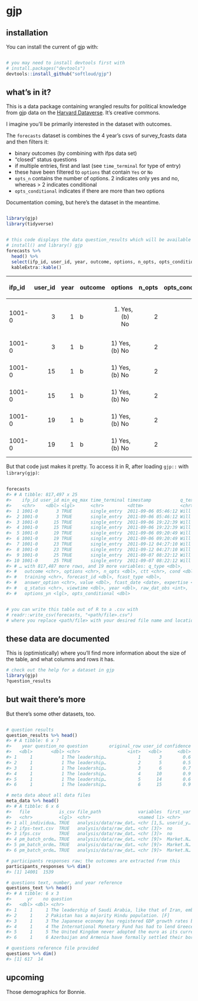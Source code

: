 
<!-- README.md is generated from README.Rmd. Please edit that file -->

# gjp

<!-- badges: start -->

<!-- badges: end -->

## installation

You can install the current of gjp with:

``` r

# you may need to install devtools first with
# install.packages("devtools")
devtools::install_github("softloud/gjp")
```

## what’s in it?

This is a data package containing wrangled results for political
knowledge from gjp data on the [Harvard
Dataverse](https://dataverse.harvard.edu/dataset.xhtml?persistentId=doi:10.7910/DVN/BPCDH5).
It’s creative commons.

I imagine you’ll be primarily interested in the dataset with outcomes.

The `forecasts` dataset is combines the 4 year’s csvs of survey\_fcasts
data and then filters it:

  - binary outcomes (by combining with ifps data set)
  - “closed” status questions
  - if multiple entries, first and last (see `time_terminal` for type of
    entry)
  - these have been filtered to `options` that contain `Yes` or `No`
  - `opts_n` contains the number of options. 2 indicates only yes and
    no, whereas \> 2 indicates conditional
  - `opts_conditional` indicates if there are more than two options

Documentation coming, but here’s the dataset in the meantime.

``` r

library(gjp)
library(tidyverse)


# this code displays the data question_results which will be available once you 
# install() and library() gjp
forecasts %>% 
  head() %>% 
  select(ifp_id, user_id, year, outcome, options, n_opts, opts_conditional, options_yn, time_terminal, timestamp, q_type,  q_status) %>% # remove question text for formatting
  kableExtra::kable()
```

<table>

<thead>

<tr>

<th style="text-align:left;">

ifp\_id

</th>

<th style="text-align:right;">

user\_id

</th>

<th style="text-align:right;">

year

</th>

<th style="text-align:left;">

outcome

</th>

<th style="text-align:left;">

options

</th>

<th style="text-align:right;">

n\_opts

</th>

<th style="text-align:right;">

opts\_conditional

</th>

<th style="text-align:left;">

options\_yn

</th>

<th style="text-align:left;">

time\_terminal

</th>

<th style="text-align:left;">

timestamp

</th>

<th style="text-align:right;">

q\_type

</th>

<th style="text-align:left;">

q\_status

</th>

</tr>

</thead>

<tbody>

<tr>

<td style="text-align:left;">

1001-0

</td>

<td style="text-align:right;">

3

</td>

<td style="text-align:right;">

1

</td>

<td style="text-align:left;">

b

</td>

<td style="text-align:left;">

1)  Yes, (b) No
    </td>
    <td style="text-align:right;">
    2
    </td>
    <td style="text-align:right;">
    0
    </td>
    <td style="text-align:left;">
    TRUE
    </td>
    <td style="text-align:left;">
    single\_entry
    </td>
    <td style="text-align:left;">
    2011-09-06 05:46:12
    </td>
    <td style="text-align:right;">
    0
    </td>
    <td style="text-align:left;">
    closed
    </td>
    </tr>
    <tr>
    <td style="text-align:left;">
    1001-0
    </td>
    <td style="text-align:right;">
    3
    </td>
    <td style="text-align:right;">
    1
    </td>
    <td style="text-align:left;">
    b
    </td>
    <td style="text-align:left;">
    1)  Yes, (b) No
        </td>
        <td style="text-align:right;">
        2
        </td>
        <td style="text-align:right;">
        0
        </td>
        <td style="text-align:left;">
        TRUE
        </td>
        <td style="text-align:left;">
        single\_entry
        </td>
        <td style="text-align:left;">
        2011-09-06 05:46:12
        </td>
        <td style="text-align:right;">
        0
        </td>
        <td style="text-align:left;">
        closed
        </td>
        </tr>
        <tr>
        <td style="text-align:left;">
        1001-0
        </td>
        <td style="text-align:right;">
        15
        </td>
        <td style="text-align:right;">
        1
        </td>
        <td style="text-align:left;">
        b
        </td>
        <td style="text-align:left;">
        1)  Yes, (b) No
            </td>
            <td style="text-align:right;">
            2
            </td>
            <td style="text-align:right;">
            0
            </td>
            <td style="text-align:left;">
            TRUE
            </td>
            <td style="text-align:left;">
            single\_entry
            </td>
            <td style="text-align:left;">
            2011-09-06 19:22:39
            </td>
            <td style="text-align:right;">
            0
            </td>
            <td style="text-align:left;">
            closed
            </td>
            </tr>
            <tr>
            <td style="text-align:left;">
            1001-0
            </td>
            <td style="text-align:right;">
            15
            </td>
            <td style="text-align:right;">
            1
            </td>
            <td style="text-align:left;">
            b
            </td>
            <td style="text-align:left;">
            1)  Yes, (b) No
                </td>
                <td style="text-align:right;">
                2
                </td>
                <td style="text-align:right;">
                0
                </td>
                <td style="text-align:left;">
                TRUE
                </td>
                <td style="text-align:left;">
                single\_entry
                </td>
                <td style="text-align:left;">
                2011-09-06 19:22:39
                </td>
                <td style="text-align:right;">
                0
                </td>
                <td style="text-align:left;">
                closed
                </td>
                </tr>
                <tr>
                <td style="text-align:left;">
                1001-0
                </td>
                <td style="text-align:right;">
                19
                </td>
                <td style="text-align:right;">
                1
                </td>
                <td style="text-align:left;">
                b
                </td>
                <td style="text-align:left;">
                1)  Yes, (b) No
                    </td>
                    <td style="text-align:right;">
                    2
                    </td>
                    <td style="text-align:right;">
                    0
                    </td>
                    <td style="text-align:left;">
                    TRUE
                    </td>
                    <td style="text-align:left;">
                    single\_entry
                    </td>
                    <td style="text-align:left;">
                    2011-09-06 09:20:49
                    </td>
                    <td style="text-align:right;">
                    0
                    </td>
                    <td style="text-align:left;">
                    closed
                    </td>
                    </tr>
                    <tr>
                    <td style="text-align:left;">
                    1001-0
                    </td>
                    <td style="text-align:right;">
                    19
                    </td>
                    <td style="text-align:right;">
                    1
                    </td>
                    <td style="text-align:left;">
                    b
                    </td>
                    <td style="text-align:left;">
                    1)  Yes, (b) No
                        </td>
                        <td style="text-align:right;">
                        2
                        </td>
                        <td style="text-align:right;">
                        0
                        </td>
                        <td style="text-align:left;">
                        TRUE
                        </td>
                        <td style="text-align:left;">
                        single\_entry
                        </td>
                        <td style="text-align:left;">
                        2011-09-06 09:20:49
                        </td>
                        <td style="text-align:right;">
                        0
                        </td>
                        <td style="text-align:left;">
                        closed
                        </td>
                        </tr>
                        </tbody>
                        </table>

But that code just makes it pretty. To access it in R, after loading
`gjp::` with `library(gjp)`:

``` r
 
forecasts
#> # A tibble: 817,497 x 25
#>    ifp_id user_id min_eq_max time_terminal timestamp           q_text
#>    <chr>    <dbl> <lgl>      <chr>         <dttm>              <chr> 
#>  1 1001-0       3 TRUE       single_entry  2011-09-06 05:46:12 Will …
#>  2 1001-0       3 TRUE       single_entry  2011-09-06 05:46:12 Will …
#>  3 1001-0      15 TRUE       single_entry  2011-09-06 19:22:39 Will …
#>  4 1001-0      15 TRUE       single_entry  2011-09-06 19:22:39 Will …
#>  5 1001-0      19 TRUE       single_entry  2011-09-06 09:20:49 Will …
#>  6 1001-0      19 TRUE       single_entry  2011-09-06 09:20:49 Will …
#>  7 1001-0      23 TRUE       single_entry  2011-09-12 04:27:10 Will …
#>  8 1001-0      23 TRUE       single_entry  2011-09-12 04:27:10 Will …
#>  9 1001-0      25 TRUE       single_entry  2011-09-07 08:22:12 Will …
#> 10 1001-0      25 TRUE       single_entry  2011-09-07 08:22:12 Will …
#> # … with 817,487 more rows, and 19 more variables: q_type <dbl>,
#> #   outcome <chr>, options <chr>, n_opts <dbl>, ctt <chr>, cond <dbl>,
#> #   training <chr>, forecast_id <dbl>, fcast_type <dbl>,
#> #   answer_option <chr>, value <dbl>, fcast_date <date>, expertise <dbl>,
#> #   q_status <chr>, viewtime <dbl>, year <dbl>, raw_dat_obs <int>,
#> #   options_yn <lgl>, opts_conditional <dbl>


# you can write this table out of R to a .csv with 
# readr::write_csv(forecasts, "<path/file>.csv") 
# where you replace <path/file> with your desired file name and location.
```

## these data are documented

This is (optimistically) where you’ll find more information about the
size of the table, and what columns and rows it has.

``` r
# check out the help for a dataset in gjp
library(gjp)
?question_results
```

## but wait there’s more

But there’s some other datasets, too.

``` r

# question results
question_results %>% head()
#> # A tibble: 6 x 7
#>    year question_no question        original_row user_id confidence outcome
#>   <dbl>       <dbl> <chr>                  <int>   <dbl>      <dbl>   <dbl>
#> 1     1           1 The leadership…            1       3        0.6       0
#> 2     1           1 The leadership…            2       5        0.5       1
#> 3     1           1 The leadership…            3       6        0.7       1
#> 4     1           1 The leadership…            4      10        0.9       1
#> 5     1           1 The leadership…            5      14        0.6       1
#> 6     1           1 The leadership…            6      15        0.9       1

# meta data about all data files
meta_data %>% head()
#> # A tibble: 6 x 6
#>   file           is_csv file_path              variables  first_var pk_flag
#>   <chr>          <lgl>  <chr>                  <named li> <chr>     <lgl>  
#> 1 all_individua… TRUE   analysis/data/raw_dat… <chr [1,5… userid_y… TRUE   
#> 2 ifps-text.csv  TRUE   analysis/data/raw_dat… <chr [3]>  no        FALSE  
#> 3 ifps.csv       TRUE   analysis/data/raw_dat… <chr [3]>  no        FALSE  
#> 4 pm_batch_orde… TRUE   analysis/data/raw_dat… <chr [9]>  Market.N… FALSE  
#> 5 pm_batch_orde… TRUE   analysis/data/raw_dat… <chr [9]>  Market.N… FALSE  
#> 6 pm_batch_orde… TRUE   analysis/data/raw_dat… <chr [9]>  Market.N… FALSE

# participants responses raw; the outcomes are extracted from this
participants_responses %>% dim()
#> [1] 14001  1539

# questions text, number, and year reference
questions_text %>% head()
#> # A tibble: 6 x 3
#>      yr    no question                                                     
#>   <dbl> <dbl> <chr>                                                        
#> 1     1     1 The leadership of Saudi Arabia, like that of Iran, embraces …
#> 2     1     2 Pakistan has a majority Hindu population. [F]                
#> 3     1     3 The Japanese economy has registered GDP growth rates between…
#> 4     1     4 The International Monetary Fund has had to lend Greece many …
#> 5     1     5 The United Kingdom never adopted the euro as its currency. […
#> 6     1     6 Azerbaijan and Armenia have formally settled their border di…

# questions reference file provided
questions %>% dim()
#> [1] 617  14
```

## upcoming

Those demographics for Bonnie.
